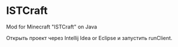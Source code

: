 # ISTCraft
Mod for Minecraft "ISTCraft" on Java

Открыть проект через Intellij Idea or Eclipse и запустить runClient.
